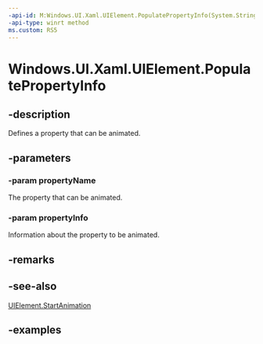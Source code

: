 ```yaml
---
-api-id: M:Windows.UI.Xaml.UIElement.PopulatePropertyInfo(System.String,Windows.UI.Composition.AnimationPropertyInfo)
-api-type: winrt method
ms.custom: RS5
---
```


<!-- Method syntax.
public void UIElement.PopulatePropertyInfo(String propertyName, AnimationPropertyInfo propertyInfo)
-->

# Windows.UI.Xaml.UIElement.PopulatePropertyInfo

## -description

Defines a property that can be animated.



## -parameters
### -param propertyName

The property that can be animated.

### -param propertyInfo

Information about the property to be animated.

## -remarks

## -see-also

[UIElement.StartAnimation](uielement_startanimation_1375408558.md)

## -examples

